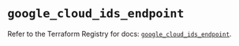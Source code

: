 # `google_cloud_ids_endpoint`

Refer to the Terraform Registry for docs: [`google_cloud_ids_endpoint`](https://registry.terraform.io/providers/hashicorp/google/5.33.0/docs/resources/cloud_ids_endpoint).
